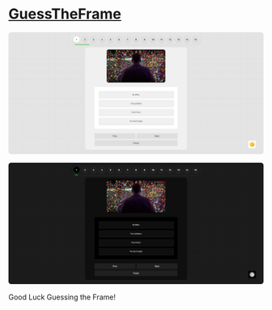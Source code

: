 # [GuessTheFrame](https://praashoo7.github.io/GuessTheFrame/)

![Readme Image](ReadMe-Images/L1.png)

![Readme Image](ReadMe-Images/D1.png)


Good Luck Guessing the Frame!
